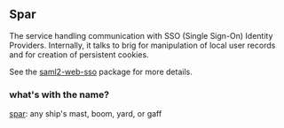 ## Spar

The service handling communication with SSO (Single Sign-On) Identity Providers.
Internally, it talks to brig for manipulation of local user records
and for creation of persistent cookies.

See the [saml2-web-sso](https://github.com/wireapp/saml2-web-sso) package for more details.

### what's with the name?

[spar](https://en.wikipedia.org/wiki/Spar_(sailing)): any ship's mast, boom, yard, or gaff
